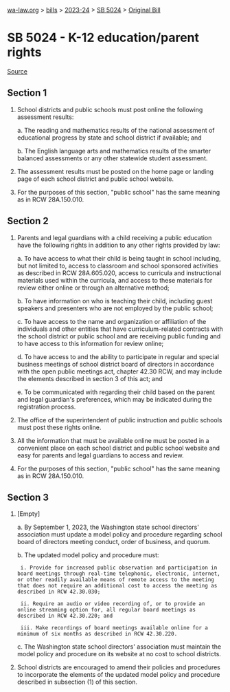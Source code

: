 [wa-law.org](/) > [bills](/bills/) > [2023-24](/bills/2023-24) > [SB 5024](/bills/2023-24/sb/5024/) > [Original Bill](/bills/2023-24/sb/5024/1/)

# SB 5024 - K-12 education/parent rights

[Source](http://lawfilesext.leg.wa.gov/biennium/2023-24/Pdf/Bills/Senate%20Bills/5024.pdf)

## Section 1
1. School districts and public schools must post online the following assessment results:

    a. The reading and mathematics results of the national assessment of educational progress by state and school district if available; and

    b. The English language arts and mathematics results of the smarter balanced assessments or any other statewide student assessment.

2. The assessment results must be posted on the home page or landing page of each school district and public school website.

3. For the purposes of this section, "public school" has the same meaning as in RCW 28A.150.010.

## Section 2
1. Parents and legal guardians with a child receiving a public education have the following rights in addition to any other rights provided by law:

    a. To have access to what their child is being taught in school including, but not limited to, access to classroom and school sponsored activities as described in RCW 28A.605.020, access to curricula and instructional materials used within the curricula, and access to these materials for review either online or through an alternative method;

    b. To have information on who is teaching their child, including guest speakers and presenters who are not employed by the public school;

    c. To have access to the name and organization or affiliation of the individuals and other entities that have curriculum-related contracts with the school district or public school and are receiving public funding and to have access to this information for review online;

    d. To have access to and the ability to participate in regular and special business meetings of school district board of directors in accordance with the open public meetings act, chapter 42.30 RCW, and may include the elements described in section 3 of this act; and

    e. To be communicated with regarding their child based on the parent and legal guardian's preferences, which may be indicated during the registration process.

2. The office of the superintendent of public instruction and public schools must post these rights online.

3. All the information that must be available online must be posted in a convenient place on each school district and public school website and easy for parents and legal guardians to access and review.

4. For the purposes of this section, "public school" has the same meaning as in RCW 28A.150.010.

## Section 3
1. [Empty]

    a. By September 1, 2023, the Washington state school directors' association must update a model policy and procedure regarding school board of directors meeting conduct, order of business, and quorum.

    b. The updated model policy and procedure must:

        i. Provide for increased public observation and participation in board meetings through real-time telephonic, electronic, internet, or other readily available means of remote access to the meeting that does not require an additional cost to access the meeting as described in RCW 42.30.030;

        ii. Require an audio or video recording of, or to provide an online streaming option for, all regular board meetings as described in RCW 42.30.220; and

        iii. Make recordings of board meetings available online for a minimum of six months as described in RCW 42.30.220.

    c. The Washington state school directors' association must maintain the model policy and procedure on its website at no cost to school districts.

2. School districts are encouraged to amend their policies and procedures to incorporate the elements of the updated model policy and procedure described in subsection (1) of this section.
